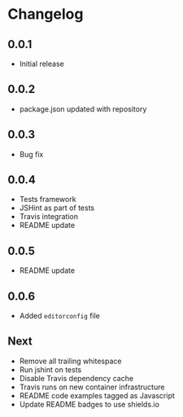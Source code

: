 # Changelog

## 0.0.1

* Initial release

## 0.0.2

* package.json updated with repository

## 0.0.3

* Bug fix

## 0.0.4

* Tests framework
* JSHint as part of tests
* Travis integration
* README update

## 0.0.5

* README update

## 0.0.6

* Added `editorconfig` file

## Next

* Remove all trailing whitespace
* Run jshint on tests
* Disable Travis dependency cache
* Travis runs on new container infrastructure
* README code examples tagged as Javascript
* Update README badges to use shields.io

